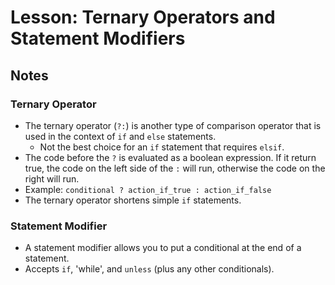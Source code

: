 # Lesson: Ternary Operators and Statement Modifiers

## Notes

### Ternary Operator

- The ternary operator (`?:`) is another type of comparison operator that is used in the context of `if` and `else` statements.
  - Not the best choice for an `if` statement that requires `elsif`.
- The code before the `?` is evaluated as a boolean expression. If it return true, the code on the left side of the `:` will run, otherwise the code on the right will run.
- Example: `conditional ? action_if_true : action_if_false`
- The ternary operator shortens simple `if` statements.

### Statement Modifier

- A statement modifier allows you to put a conditional at the end of a statement.
- Accepts `if`, 'while', and `unless` (plus any other conditionals).